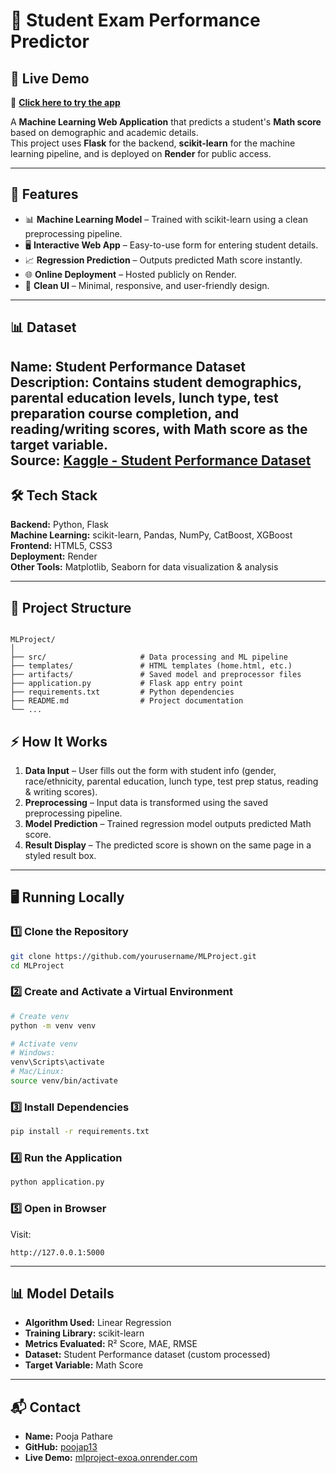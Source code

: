 
  # 🎯 Student Exam Performance Predictor

  ## 🚀 Live Demo
  🔗 **[Click here to try the app](https://mlproject-exoa.onrender.com)**

  A **Machine Learning Web Application** that predicts a student's **Math score** based on demographic and academic details.  
  This project uses **Flask** for the backend, **scikit-learn** for the machine learning pipeline, and is deployed on **Render** for public access.

  ---

  ## 📌 Features
  - 📊 **Machine Learning Model** – Trained with scikit-learn using a clean preprocessing pipeline.
  - 🖥 **Interactive Web App** – Easy-to-use form for entering student details.
  - 📈 **Regression Prediction** – Outputs predicted Math score instantly.
  - 🌐 **Online Deployment** – Hosted publicly on Render.
  - 🎨 **Clean UI** – Minimal, responsive, and user-friendly design.

  ---

## 📊 Dataset
**Name:** Student Performance Dataset  
**Description:** Contains student demographics, parental education levels, lunch type, test preparation course completion, and reading/writing scores, with Math score as the target variable.  
**Source:** [Kaggle - Student Performance Dataset](https://www.kaggle.com/datasets/spscientist/students-performance-in-exams)  
---

  ## 🛠 Tech Stack
  **Backend:** Python, Flask  
  **Machine Learning:** scikit-learn, Pandas, NumPy, CatBoost, XGBoost  
  **Frontend:** HTML5, CSS3  
  **Deployment:** Render  
  **Other Tools:** Matplotlib, Seaborn for data visualization & analysis  

  ---

  ## 📂 Project Structure
```

MLProject/
│
├── src/                     # Data processing and ML pipeline
├── templates/               # HTML templates (home.html, etc.)
├── artifacts/               # Saved model and preprocessor files
├── application.py           # Flask app entry point
├── requirements.txt         # Python dependencies
├── README.md                # Project documentation
└── ...

````



## ⚡ How It Works
1. **Data Input** – User fills out the form with student info (gender, race/ethnicity, parental education, lunch type, test prep status, reading & writing scores).
2. **Preprocessing** – Input data is transformed using the saved preprocessing pipeline.
3. **Model Prediction** – Trained regression model outputs predicted Math score.
4. **Result Display** – The predicted score is shown on the same page in a styled result box.

---

## 🖥 Running Locally

### **1️⃣ Clone the Repository**
```bash
git clone https://github.com/yourusername/MLProject.git
cd MLProject
````

### **2️⃣ Create and Activate a Virtual Environment**

```bash
# Create venv
python -m venv venv

# Activate venv
# Windows:
venv\Scripts\activate
# Mac/Linux:
source venv/bin/activate
```

### **3️⃣ Install Dependencies**

```bash
pip install -r requirements.txt
```

### **4️⃣ Run the Application**

```bash
python application.py
```

### **5️⃣ Open in Browser**

Visit:

```
http://127.0.0.1:5000
```

---

## 📊 Model Details

* **Algorithm Used:** Linear Regression
* **Training Library:** scikit-learn
* **Metrics Evaluated:** R² Score, MAE, RMSE
* **Dataset:** Student Performance dataset (custom processed)
* **Target Variable:** Math Score

---

## 📬 Contact


* **Name:** Pooja Pathare
* **GitHub:** [poojap13](https://github.com/poojap13)
* **Live Demo:** [mlproject-exoa.onrender.com](https://mlproject-exoa.onrender.com)



